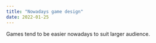 ```yaml
---
title: "Nowadays game design"
date: 2022-01-25
---
```

Games tend to be easier nowadays to suit larger audience.
